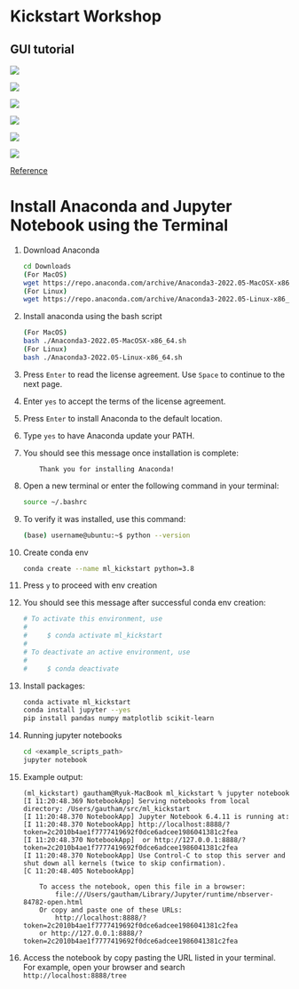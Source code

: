# Kickstart Workshop

## GUI tutorial
![](/assets/1.png)

![](/assets/2.png)

![](/assets/3.png)

![](/assets/4.png)

![](/assets/5.png)

![](/assets/6.png)



[Reference](https://sparkbyexamples.com/python/install-anaconda-jupyter-notebook/)

# Install Anaconda and Jupyter Notebook using the Terminal

1.   Download Anaconda    
        ```bash
        cd Downloads
        (For MacOS) 
        wget https://repo.anaconda.com/archive/Anaconda3-2022.05-MacOSX-x86_64.sh
        (For Linux)
        wget https://repo.anaconda.com/archive/Anaconda3-2022.05-Linux-x86_64.sh
        ```
2. Install anaconda using the bash script
    ```bash
    (For MacOS)
    bash ./Anaconda3-2022.05-MacOSX-x86_64.sh
    (For Linux)
    bash ./Anaconda3-2022.05-Linux-x86_64.sh
    ```
3. Press `Enter` to read the license agreement. Use `Space` to continue to the next page.
4. Enter `yes` to accept the terms of the license agreement.
5. Press `Enter` to install Anaconda to the default location.
6. Type `yes` to have Anaconda update your PATH.
7. You should see this message once installation is complete:
    ```
        Thank you for installing Anaconda!
    ```
8. Open a new terminal or enter the following command in your terminal:
    ```bash
    source ~/.bashrc
    ```
9. To verify it was installed, use this command:
    ```bash
    (base) username@ubuntu:~$ python --version
    ```

10. Create conda env
    ```bash
    conda create --name ml_kickstart python=3.8
    ```
11. Press `y` to proceed with env creation
12. You should see this message after successful conda env creation:
    ```bash
    # To activate this environment, use
    #
    #     $ conda activate ml_kickstart
    #
    # To deactivate an active environment, use
    #
    #     $ conda deactivate
    ```

13. Install packages:
    ``` bash
    conda activate ml_kickstart
    conda install jupyter --yes
    pip install pandas numpy matplotlib scikit-learn
    ```

14. Running jupyter notebooks    
    ```bash
    cd <example_scripts_path> 
    jupyter notebook
    ```

15. Example output:
    ```
    (ml_kickstart) gautham@Ryuk-MacBook ml_kickstart % jupyter notebook
    [I 11:20:48.369 NotebookApp] Serving notebooks from local directory: /Users/gautham/src/ml_kickstart
    [I 11:20:48.370 NotebookApp] Jupyter Notebook 6.4.11 is running at:
    [I 11:20:48.370 NotebookApp] http://localhost:8888/?token=2c2010b4ae1f7777419692f0dce6adcee1986041381c2fea
    [I 11:20:48.370 NotebookApp]  or http://127.0.0.1:8888/?token=2c2010b4ae1f7777419692f0dce6adcee1986041381c2fea
    [I 11:20:48.370 NotebookApp] Use Control-C to stop this server and shut down all kernels (twice to skip confirmation).
    [C 11:20:48.405 NotebookApp] 
        
        To access the notebook, open this file in a browser:
            file:///Users/gautham/Library/Jupyter/runtime/nbserver-84782-open.html
        Or copy and paste one of these URLs:
            http://localhost:8888/?token=2c2010b4ae1f7777419692f0dce6adcee1986041381c2fea
        or http://127.0.0.1:8888/?token=2c2010b4ae1f7777419692f0dce6adcee1986041381c2fea

    ```

16. Access the notebook by copy pasting the URL listed in your terminal. For example, open your browser and search `http://localhost:8888/tree`
